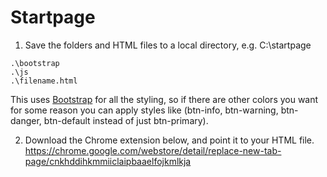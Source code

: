 # Startpage
1. Save the folders and HTML files to a local directory, e.g. C:\startpage
```
.\bootstrap
.\js
.\filename.html
```

This uses [Bootstrap](https://getbootstrap.com/) for all the styling, so if there are other colors you want for some reason you can apply styles like (btn-info, btn-warning, btn-danger, btn-default instead of just btn-primary). 

2. Download the Chrome extension below, and point it to your HTML file.
https://chrome.google.com/webstore/detail/replace-new-tab-page/cnkhddihkmmiiclaipbaaelfojkmlkja
